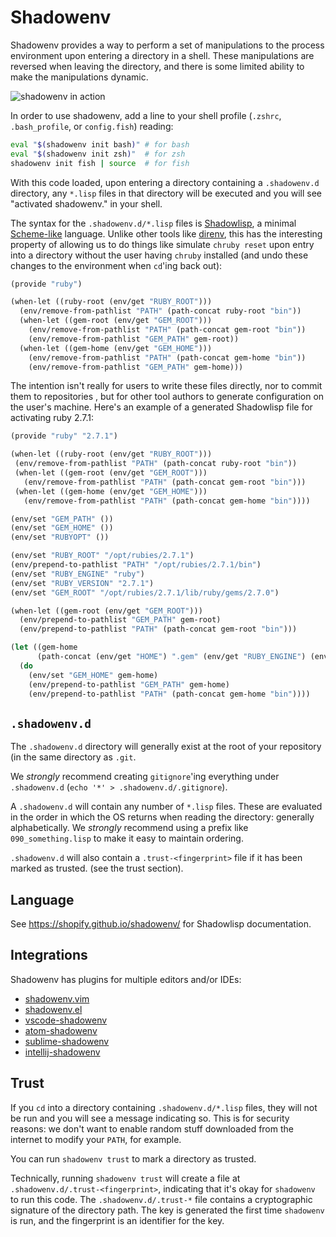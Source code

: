 # Shadowenv

Shadowenv provides a way to perform a set of manipulations to the process environment upon entering
a directory in a shell. These manipulations are reversed when leaving the directory, and there is
some limited ability to make the manipulations dynamic.

![shadowenv in action](https://burkelibbey.s3.amazonaws.com/shadowenv.gif)

In order to use shadowenv, add a line to your shell profile (`.zshrc`, `.bash_profile`, or
`config.fish`) reading:

```bash
eval "$(shadowenv init bash)" # for bash
eval "$(shadowenv init zsh)"  # for zsh
shadowenv init fish | source  # for fish
```

With this code loaded, upon entering a directory containing a `.shadowenv.d` directory,
any `*.lisp` files in that directory will be executed and you will see "activated shadowenv." in your
shell.

The syntax for the `.shadowenv.d/*.lisp` files is [Shadowlisp](https://shopify.github.io/shadowenv/),
a minimal [Scheme-like](https://en.wikipedia.org/wiki/Scheme_(programming_language)) language.
Unlike other tools like [direnv](https://direnv.net/), this has the interesting property of allowing
us to do things like simulate `chruby reset` upon entry into a directory without the user having
`chruby` installed (and undo these changes to the environment when `cd`'ing back out):

```scheme
(provide "ruby")

(when-let ((ruby-root (env/get "RUBY_ROOT")))
  (env/remove-from-pathlist "PATH" (path-concat ruby-root "bin"))
  (when-let ((gem-root (env/get "GEM_ROOT")))
    (env/remove-from-pathlist "PATH" (path-concat gem-root "bin"))
    (env/remove-from-pathlist "GEM_PATH" gem-root))
  (when-let ((gem-home (env/get "GEM_HOME")))
    (env/remove-from-pathlist "PATH" (path-concat gem-home "bin"))
    (env/remove-from-pathlist "GEM_PATH" gem-home)))
```

The intention isn't really for users to write these files directly, nor to commit them to
repositories , but for other tool authors to generate configuration on the user's machine. Here's
an example of a generated Shadowlisp file for activating ruby 2.7.1:

```scheme
(provide "ruby" "2.7.1")

(when-let ((ruby-root (env/get "RUBY_ROOT")))
 (env/remove-from-pathlist "PATH" (path-concat ruby-root "bin"))
 (when-let ((gem-root (env/get "GEM_ROOT")))
   (env/remove-from-pathlist "PATH" (path-concat gem-root "bin")))
 (when-let ((gem-home (env/get "GEM_HOME")))
   (env/remove-from-pathlist "PATH" (path-concat gem-home "bin"))))

(env/set "GEM_PATH" ())
(env/set "GEM_HOME" ())
(env/set "RUBYOPT" ())

(env/set "RUBY_ROOT" "/opt/rubies/2.7.1")
(env/prepend-to-pathlist "PATH" "/opt/rubies/2.7.1/bin")
(env/set "RUBY_ENGINE" "ruby")
(env/set "RUBY_VERSION" "2.7.1")
(env/set "GEM_ROOT" "/opt/rubies/2.7.1/lib/ruby/gems/2.7.0")

(when-let ((gem-root (env/get "GEM_ROOT")))
  (env/prepend-to-pathlist "GEM_PATH" gem-root)
  (env/prepend-to-pathlist "PATH" (path-concat gem-root "bin")))

(let ((gem-home
      (path-concat (env/get "HOME") ".gem" (env/get "RUBY_ENGINE") (env/get "RUBY_VERSION"))))
  (do
    (env/set "GEM_HOME" gem-home)
    (env/prepend-to-pathlist "GEM_PATH" gem-home)
    (env/prepend-to-pathlist "PATH" (path-concat gem-home "bin"))))
```

## `.shadowenv.d`

The `.shadowenv.d` directory will generally exist at the root of your repository (in the same
directory as `.git`.

We *strongly* recommend creating `gitignore`'ing everything under `.shadowenv.d` (`echo '*' > .shadowenv.d/.gitignore`).

A `.shadowenv.d` will contain any number of `*.lisp` files. These are evaluated in the order in which
the OS returns when reading the directory: generally alphabetically. We *strongly* recommend using
a prefix like `090_something.lisp` to make it easy to maintain ordering.

`.shadowenv.d` will also contain a `.trust-<fingerprint>` file if it has been marked as trusted. (see
the trust section).

## Language

See https://shopify.github.io/shadowenv/ for Shadowlisp documentation.

## Integrations

Shadowenv has plugins for multiple editors and/or IDEs:

* [shadowenv.vim](https://github.com/Shopify/shadowenv.vim)
* [shadowenv.el](https://github.com/Shopify/shadowenv.el)
* [vscode-shadowenv](https://github.com/Shopify/vscode-shadowenv)
* [atom-shadowenv](https://github.com/Shopify/atom-shadowenv)
* [sublime-shadowenv](https://github.com/Shopify/sublime-shadowenv)
* [intellij-shadowenv](https://github.com/Shopify/intellij-shadowenv)

## Trust

If you `cd` into a directory containing `.shadowenv.d/*.lisp` files, they will not be run and you
will see a message indicating so. This is for security reasons: we don't want to enable random
stuff downloaded from the internet to modify your `PATH`, for example.

You can run `shadowenv trust` to mark a directory as trusted.

Technically, running `shadowenv trust` will create a file at `.shadowenv.d/.trust-<fingerprint>`,
indicating that it's okay for `shadowenv` to run this code. The `.shadowenv.d/.trust-*` file contains
a cryptographic signature of the directory path. The key is generated the first time `shadowenv` is
run, and the fingerprint is an identifier for the key.
